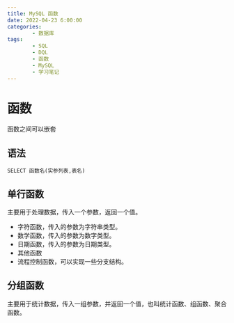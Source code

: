 ```yaml
---
title: MySQL 函数
date: 2022-04-23 6:00:00
categories:
        - 数据库
tags:
        - SQL
        - DQL
        - 函数
        - MySQL
        - 学习笔记
---
```


# 函数

函数之间可以嵌套

## 语法

```MySQL
SELECT 函数名(实参列表,表名)
```

## 单行函数

主要用于处理数据，传入一个参数，返回一个值。

- 字符函数，传入的参数为字符串类型。
- 数学函数，传入的参数为数字类型。
- 日期函数，传入的参数为日期类型。
- 其他函数
- 流程控制函数，可以实现一些分支结构。

## 分组函数

主要用于统计数据，传入一组参数，并返回一个值，也叫统计函数、组函数、聚合函数。
